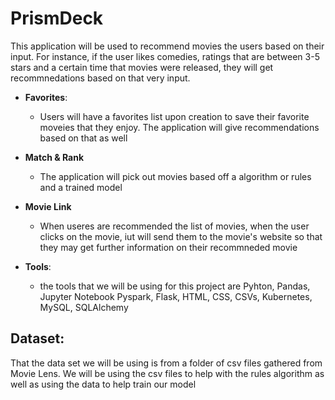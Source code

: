 # PrismDeck

This application will be used to recommend movies the users based on their input. For instance, if the 
user likes comedies, ratings that are between 3-5 stars and a certain time that movies were released, they will get recommnedations based on that very input.

- **Favorites**:
  - Users will have a favorites list upon creation to save their favorite moveies that they enjoy. The application will give
    recommendations based on that as well

- **Match & Rank**
  - The application will pick out movies based off a algorithm or rules and a trained model
    
- **Movie Link**
  - When useres are recommended the list of movies, when the user clicks on the movie, iut will send them to the movie's website so that they may get further information on their recommneded movie
 
- **Tools**:
  - the tools that we will be using for this project are Pyhton, Pandas, Jupyter Notebook Pyspark, Flask, HTML, CSS, CSVs, Kubernetes, MySQL, SQLAlchemy

## Dataset:
That the data set we will be using is from a folder of csv files gathered from Movie Lens. We will be using the csv files to help with the rules algorithm as well as using the data to help train our model
  
